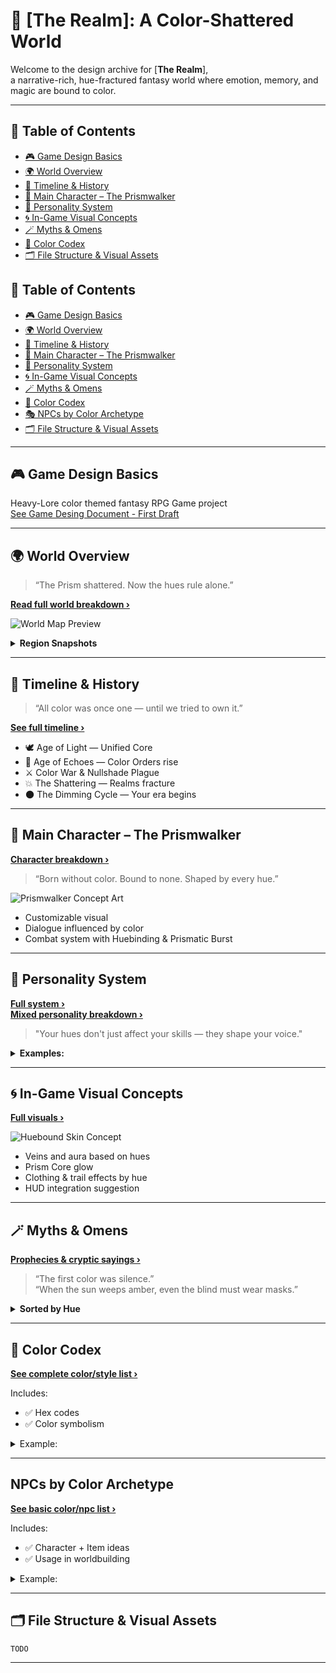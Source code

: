 
# 🎨 [The Realm]: A Color-Shattered World

Welcome to the design archive for [**The Realm**], \
a narrative-rich, hue-fractured fantasy world where emotion, memory, and magic are bound to color.

---

## 📘 Table of Contents

- [🎮 Game Design Basics](#-game-design-basics)
- [🌍 World Overview](#-world-overview)
- [📜 Timeline & History](#-timeline--history)
- [🧬 Main Character – The Prismwalker](#-main-character--the-prismwalker)
- [🧠 Personality System](#-personality-system)
- [🌀 In-Game Visual Concepts](#-in-game-visual-concepts)
- [🪄 Myths & Omens](#-myths--omens)
- [🎨 Color Codex](#-color-codex)
- [🗂️ File Structure & Visual Assets](#-file-structure--visual-assets)

## 📘 Table of Contents

- [🎮 Game Design Basics](#game-design-basics)
- [🌍 World Overview](#world-overview)
- [📜 Timeline & History](#timeline--history)
- [🧬 Main Character – The Prismwalker](#main-character--the-prismwalker)
- [🧠 Personality System](#personality-system)
- [🌀 In-Game Visual Concepts](#in-game-visual-concepts)
- [🪄 Myths & Omens](#myths--omens)
- [🎨 Color Codex](#color-codex)
- [🎭 NPCs by Color Archetype](#npcs-by-color-archetype)
- [🗂️ File Structure & Visual Assets](#file-structure--visual-assets)

---

## 🎮 Game Design Basics

Heavy-Lore color themed fantasy RPG Game project \
[See Game Desing Document - First Draft](./docs/gdd-draft.md)

---

## 🌍 World Overview

> “The Prism shattered. Now the hues rule alone.”

[**Read full world breakdown ›**](./docs/world.md)

![World Map Preview](./assets/world-map-overview.png)

<details>
<summary><strong>Region Snapshots</strong></summary>

- 🟢 **Huevale** — Verdant growth & stealth puzzles  
- 🔴 **Vireya** — Ember-forged battlefield zone  
- 🔵 **Iriseld** — Floating sea-cliff archipelago  
- 🟣 **Myrrala** — Twilight glades of illusion  
- 🟡 **Luxeran** — Mirage-laced golden desert  
- 🤎 **Auralith** — Rusted ruins & fossil memory  
- ⚫ **Nullshade** — The broken, colorless core  
</details>

---

## 📜 Timeline & History

> “All color was once one — until we tried to own it.”

[**See full timeline ›**](./docs/timeline.md)

- 🕊️ Age of Light — Unified Core  
- 🔮 Age of Echoes — Color Orders rise  
- ⚔️ Color War & Nullshade Plague  
- 💥 The Shattering — Realms fracture  
- 🌑 The Dimming Cycle — Your era begins  

---

## 🧬 Main Character – The Prismwalker

[**Character breakdown ›**](./docs/main-character.md)

> “Born without color. Bound to none. Shaped by every hue.”

![Prismwalker Concept Art](./assets/prismwalker-sketch.png)

- Customizable visual
- Dialogue influenced by color
- Combat system with Huebinding & Prismatic Burst

---

## 🧠 Personality System

[**Full system ›**](./docs/personality-system.md)  
[**Mixed personality breakdown ›**](./docs/personality-system-mixed.md)

> "Your hues don't just affect your skills — they shape your voice."

<details>
<summary><strong>Examples:</strong></summary>

- 🔴 Red + 🔵 Blue = "The Calculated Flame"
- 🟢 Green + 🤎 Brown = "The Earthbound"
- 🔴 + 🟣 + 🤎 = "The Ruined Crown"
</details>

---

## 🌀 In-Game Visual Concepts

[**Full visuals ›**](./docs/in-game-visuals.md)

![Huebound Skin Concept](./assets/hue-skin-example.png)

- Veins and aura based on hues
- Prism Core glow
- Clothing & trail effects by hue
- HUD integration suggestion

---

## 🪄 Myths & Omens

[**Prophecies & cryptic sayings ›**](./docs/myths-and-omens.md)

> “The first color was silence.”  
> “When the sun weeps amber, even the blind must wear masks.”

<details>
<summary><strong>Sorted by Hue</strong></summary>

- 🟢 Nature & decay  
- 🔴 Passion & war  
- 🔵 Wisdom & sorrow  
- 🟣 Magic & fate  
- 🟡 Light & illusion  
- 🤎 Death & memory  
</details>

---

## 🎨 Color Codex

[**See complete color/style list ›**](./docs/colors.md)

Includes:

- ✅ Hex codes
- ✅ Color symbolism

<details>
<summary>Example:</summary>

|   | Name | Hex | Description |
|---|------|-----|-------------|
| ![#40826D](https://placehold.co/15x15/40826D/40826D.png) | **Viridian** | `#40826D` | Bluish green; used in pigments and enchantment ink |
</details>

---

## NPCs by Color Archetype

[**See basic color/npc list ›**](./docs/npcs.md)

Includes:

- ✅ Character + Item ideas
- ✅ Usage in worldbuilding

<details>
<summary>Example:</summary>

**Xanadu Warden**  
*Guardian of the Forgotten Gardens; poet-scout cloaked in ancient gray-green*  
**Item:** *Xanadu Stone* – Ancient mossy relic; grants visions of lost utopias when held in moonlight.
</details>

---

## 🗂️ File Structure & Visual Assets

```
TODO
```

---

